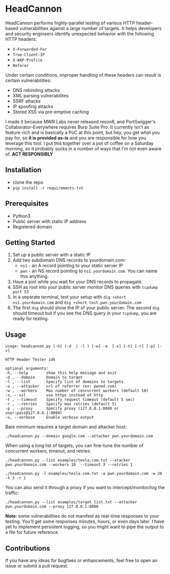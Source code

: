 # HeadCannon

HeadCannon performs highly-parallel testing of various HTTP header-based vulnerabilities against a large number of targets. It helps developers and security engineers identify unexpected behavior with the following HTTP headers:

* `X-Forwarded-For`
* `True-Client-IP`
* `X-WAP-Profile`
* `Referer`

Under certain conditions, improper handling of these headers can result is certain vulnerabilities:

* DNS rebinding attacks
* XML parsing vulnerabilites
* SSRF attacks
* IP spoofing attacks
* Stored XSS via pre-emptive caching

I made it because MWR Labs never released reson8, and PortSwigger's Collaborator-Everywhere requires Burp Suite Pro. It currently isn't as feature-rich and is basically a PoC at this point, but hey, you get what you pay for, so **it is provided as-is** and you are responsible for how you leverage this tool. I put this together over a pot of coffee on a Saturday morning, so it probably sucks in a number of ways that I'm not even aware of. **ACT RESPONSIBLY**

## Installation

* clone the repo
* `pip install -r requirements.txt`

## Prerequisites

* Python3
* Public server with static IP address
* Registered domain

## Getting Started

1. Set up a public server with a static IP
2. Add two subdomain DNS records to yourdomain.com:
    * `ns1` - an A record pointing to your static server IP
    * `pwn` - an NS record pointing to `ns1.yourdomain.com`. You can name this anything.
3. Have a pint while you wait for your DNS records to propagate.
4. SSH as root into your public server monitor DNS queries with `tcpdump port 53`
5. In a separate terminal, test your setup with `dig +short ns1.yourdomain.com` and `dig +short test.pwn.yourdomain.com`
6. The first `dig` should show the IP of your public server. The second `dig` should timeout but if you see the DNS query in your `tcpdump`, you are ready for testing.

## Usage

    usage: headcannon.py [-h] (-d  | -l ) [-w] -a  [-s] [-t] [-r] [-p] [-v]

    HTTP Header Tester idk

    optional arguments:
    -h, --help        show this help message and exit
    -d , --domain     Domain to target
    -l , --list       Specify list of domains to targets
    -a , --attacker   url of referrer (ex: pwned.com)
    -w , --workers    Max number of concurrent workers (default 10)
    -s, --ssl         use https instead of http
    -t , --timeout    Specify request timeout (default 5 sec)
    -r , --retries    Specify max retries (default 5)
    -p , --proxy      Specify proxy (127.0.0.1:8080 or user:pass@127.0.0.1:8080)
    -v, --verbose     Enable verbose output

Bare minimum requires a target domain and attacker host:

`./headcannon.py --domain google.com --attacker pwn.yourdomain.com`

When using a long list of targets, you can fine-tune the number of concurrent workers, timeout, and retries:

`./headcannon.py --list examples/tesla.com.txt --atacker pwn.yourdomain.com --workers 10  --timeout 3 --retries 1`

`./headcannon.py -l examples/tesla.com.txt -a pwn.yourdomain.com -w 20  -t 3 -r 1`

You can also send it through a proxy if you want to intercept/monitor/log the traffic:

`./headcannon.py --list examples/target_list.txt --attacker pwn.yourdomain.com --proxy 127.0.0.1:8080`

**Note**: some vulnerabilities do not manifest as real-time responses to your testing. You'll get some responses minutes, hours, or even days later. I have yet to implement persistent logging, so you might want to pipe the output to a file for future reference.


## Contributions

If you have any ideas for bugfixes or enhancements, feel free to open an issue or submit a pull request.
